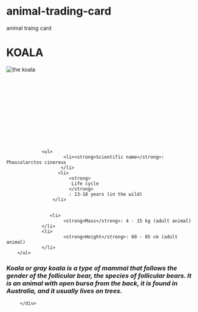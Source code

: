 # animal-trading-card
animal traing card
<!DOCTYPE html>
<html>

   <head>
       <title>koala trading card
      </title>
      <link rel ="stylesheet"
href=" style2.css">
     <h1>KOALA</h1>
     <img src="https://upload.wikimedia.org/wikipedia/commons/thumb/2/21/Cutest_Koala.jpg/1200px-Cutest_Koala.jpg  "  alt=" the koala">
    <meta charset="UTF-8">
   </head>


   <body>
     <br><br><br><br><br><br><br><br><br><br><br><br>
      <div class="container">

                 <ul>
                         <li><strong>Scientific name</strong>: Phascolarctos cinereus
                        </li>
                       <li>
                           <strong>
                            Life cycle
                           </strong>
                           : 13-18 years (in the wild)
                     </li>


                    <li>
                         <strong>Mass</strong>: 4 - 15 kg (adult animal) 
                 </li>
                 <li>
                         <strong>Height</strong>: 60 - 85 cm (adult animal)
                 </li>
        </ul>





<h3><em>Koala or gray koala is a type of mammal that follows the gender of the follicular bear, the species of follicular bears. It is an animal with open bursa from the back, it is found in Australia, and it usually lives on trees.</em></h3>



         </div>

   </body>
</html>
